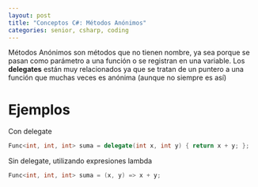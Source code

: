 ```yaml
---
layout: post
title: "Conceptos C#: Métodos Anónimos"
categories: senior, csharp, coding
---
```


Métodos Anónimos son métodos que no tienen<!--more--> nombre, ya sea porque se pasan como parámetro a una función o se registran en una variable.
Los **delegates** están muy relacionados ya que se tratan de un puntero a una función que muchas veces es anónima (aunque no siempre es así)

# Ejemplos
Con delegate
```csharp
Func<int, int, int> suma = delegate(int x, int y) { return x + y; };
```
Sin delegate, utilizando expresiones lambda
```csharp
Func<int, int, int> suma = (x, y) => x + y;
```